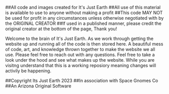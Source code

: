 ##All code and images created for It's Just Earth
##All use of this material is available to use to anyone without making a profit
##This code MAY NOT be used for profit in any circumstances unless otherwise negotiated with by the ORIGINAL CREATOR
##If used in a published manner, please credit the original creator at the bottom of the page, Thank you!


Welcome to the brain of It's Just Earth. As we work through getting the website up and running all of the code is then stored here.
A beautiful mess of code, art, and knowledge thrown together to make the website we all use. Please feel free to reach out with any questions. 
Feel free to take a look under the hood and see what makes up the website. While you are visitng understand that this is a working reposiory meaning changes will activily be happening. 











##Copyright Its Just Earth 2023
##In association with Space Gnomes Co
##An Arizona Original Software
